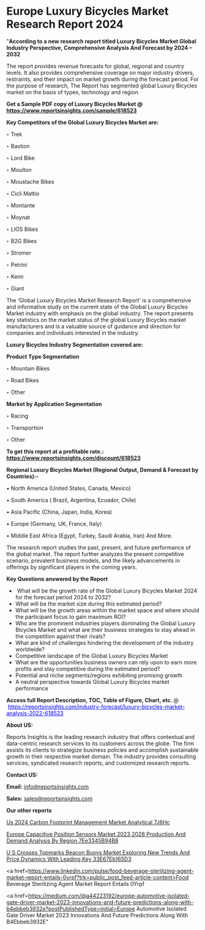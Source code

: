 # Europe Luxury Bicycles Market Research Report 2024

"<strong>According to a new research report titled Luxury Bicycles Market Global Industry Perspective, Comprehensive Analysis And Forecast by 2024 – 2032</strong>

The report provides revenue forecasts for global, regional and country levels. It also provides comprehensive coverage on major industry drivers, restraints, and their impact on market growth during the forecast period. For the purpose of research, The Report has segmented global Luxury Bicycles market on the basis of types, technology and region

<strong>Get a Sample PDF copy of Luxury Bicycles Market </strong><strong>@<a href=https://www.reportsinsights.com/sample/618523 style=color:#0000ff;> https://www.reportsinsights.com/sample/618523</a></strong></font>

<strong>Key Competitors of the Global Luxury Bicycles Market are:</strong>

‣ Trek

‣ Bastion

‣ Lord Bike

‣ Moulton

‣ Moustache Bikes

‣ Cicli Mattio

‣ Montante

‣ Moynat

‣ LIOS Bikes

‣ B2G Bikes

‣ Stromer

‣ Petrini

‣ Keim

‣ Giant

The ‘Global Luxury Bicycles Market Research Report’ is a comprehensive and informative study on the current state of the Global Luxury Bicycles Market industry with emphasis on the global industry. The report presents key statistics on the market status of the global Luxury Bicycles market manufacturers and is a valuable source of guidance and direction for companies and individuals interested in the industry.

<strong>Luxury Bicycles Industry Segmentation covered are:</strong>

<strong>Product Type Segmentation</strong>

‣ Mountain Bikes

‣ Road Bikes

‣ Other

<strong>Market by Application Segmentation</strong>

‣ Racing

‣ Transportion

‣ Other

<strong>To get this report at a profitable rate.: <a href=https://www.reportsinsights.com/discount/618523 style=color:#0000ff;>https://www.reportsinsights.com/discount/618523</a></strong></font>

<strong>Regional Luxury Bicycles Market (Regional Output, Demand &amp; Forecast by Countries):-</strong>

• North America (United States, Canada, Mexico)

• South America ( Brazil, Argentina, Ecuador, Chile)

• Asia Pacific (China, Japan, India, Korea)

• Europe (Germany, UK, France, Italy)

• Middle East Africa (Egypt, Turkey, Saudi Arabia, Iran) And More.

The research report studies the past, present, and future performance of the global market. The report further analyzes the present competitive scenario, prevalent business models, and the likely advancements in offerings by significant players in the coming years.

<strong>Key Questions answered by the Report</strong>
<ul>
  <li> What will be the growth rate of the Global Luxury Bicycles Market 2024 for the forecast period 2024 to 2032?</li>
  <li>What will be the market size during this estimated period?</li>
  <li>What will be the growth areas within the market space and where should the participant focus to gain maximum ROI?</li>
  <li>Who are the prominent industries players dominating the Global Luxury Bicycles Market and what are their business strategies to stay ahead in the competition against their rivals?</li>
  <li>What are kind of challenges hindering the development of the industry worldwide?</li>
  <li>Competitive landscape of the Global Luxury Bicycles Market</li>
  <li>What are the opportunities business owners can rely upon to earn more profits and stay competitive during the estimated period?</li>
  <li>Potential and niche segments/regions exhibiting promising growth</li>
  <li>A neutral perspective towards Global Luxury Bicycles market performance</li>
</ul>
<strong>Access full Report Description, TOC, Table of Figure, Chart, etc. </strong>@  <a href=https://reportsinsights.com/industry-forecast/luxury-bicycles-market-analysis-2022-618523 style=color:#0000ff;>https://reportsinsights.com/industry-forecast/luxury-bicycles-market-analysis-2022-618523</a></font>

<strong><strong>About US</strong>:</strong>

Reports Insights is the leading research industry that offers contextual and data-centric research services to its customers across the globe. The firm assists its clients to strategize business policies and accomplish sustainable growth in their respective market domain. The industry provides consulting services, syndicated research reports, and customized research reports.

<strong>Contact US:</strong>

<p class=""""><b>Email:</b> <a href=mailto:info@reportsinsights.com>info@reportsinsights.com</a></p>
<p class=""""><b>Sales:</b> <a href=mailto:sales@reportsinsights.com>sales@reportsinsights.com</a></p>

<strong>Our other reports</strong>

<a href=https://www.linkedin.com/pulse/us-2024-carbon-footprint-management-market-analytical-7j6hc/>Us 2024 Carbon Footprint Management Market Analytical 7J6Hc</a>

<a href=https://medium.com/@achalwankhede15/europe-capacitive-position-sensors-market-2023-2028-production-and-demand-analysis-by-region-7ee3345b94b8>Europe Capacitive Position Sensors Market 2023 2028 Production And Demand Analysis By Region 7Ee3345B94B8</a>

<a href=https://medium.com/@khalunansh/u-s-crosses-topmarks-beacon-buoys-market-exploring-new-trends-and-price-dynamics-with-leading-key-33e67eb165d3>U S Crosses Topmarks Beacon Buoys Market Exploring New Trends And Price Dynamics With Leading Key 33E67Eb165D3</a>

<a href=https://www.linkedin.com/pulse/food-beverage-sterilizing-agent-market-report-entails-0yrpf?trk=public_post_feed-article-content>Food Beverage Sterilizing Agent Market Report Entails 0Yrpf</a>

<a href=https://medium.com/@a44223192/europe-automotive-isolated-gate-driver-market-2023-innovations-and-future-predictions-along-with-b4ebbeb3932e?postPublishedType=initial>Europe Automotive Isolated Gate Driver Market 2023 Innovations And Future Predictions Along With B4Ebbeb3932E</a>"
